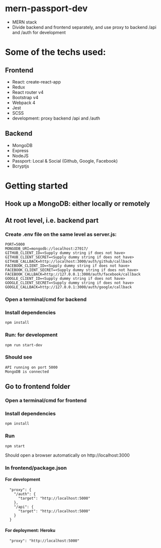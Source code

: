# mern-passport-dev

* MERN stack
* Divide backend and frontend separately, and use proxy to backend /api and /auth for development

# Some of the techs used:

## Frontend
* React: create-react-app
* Redux
* React router v4
* Bootstrap v4
* Webpack 4
* Jest
* SCSS
* development: proxy backend /api and /auth

## Backend
* MongoDB
* Express
* NodeJS
* Passport: Local & Social (Github, Google, Facebook)
* Bcryptjs

# Getting started

## Hook up a MongoDB: either locally or remotely

## At root level, i.e. backend part
### Create .env file on the same level as server.js:
```
PORT=5000
MONGODB_URI=mongodb://localhost:27017/
GITHUB_CLIENT_ID=<Supply dummy string if does not have>
GITHUB_CLIENT_SECRET=<Supply dummy string if does not have>
GITHUB_CALLBACK=http://localhost:3000/auth/github/callback
FACEBOOK_CLIENT_ID=<Supply dummy string if does not have>
FACEBOOK_CLIENT_SECRET=<Supply dummy string if does not have>
FACEBOOK_CALLBACK=http://127.0.0.1:3000/auth/facebook/callback
GOOGLE_CLIENT_ID=<Supply dummy string if does not have>
GOOGLE_CLIENT_SECRET=<Supply dummy string if does not have>
GOOGLE_CALLBACK=http://127.0.0.1:3000/auth/google/callback
```
### Open a terminal/cmd for backend
### Install dependencies
```
npm install
```
### Run: for development
```
npm run start-dev
```
### Should see
```
API running on port 5000
MongoDB is connected
```

## Go to frontend folder
### Open a terminal/cmd for frontend
### Install dependencies
```
npm install
```
### Run
```
npm start
```
Should open a browser automatically on http://localhost:3000

### In frontend/package.json
#### For development
```
  "proxy": {
    "/auth": {
      "target": "http://localhost:5000"
    },
    "/api": {
      "target": "http://localhost:5000"
    }
  }

```
#### For deployment: Heroku
```
  "proxy": "http://localhost:5000"
```
